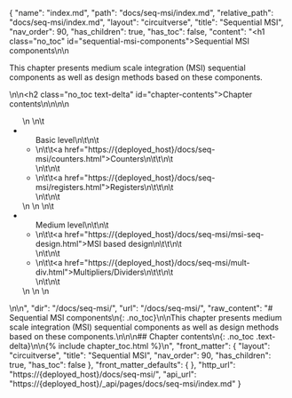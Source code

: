 {
  "name": "index.md",
  "path": "docs/seq-msi/index.md",
  "relative_path": "docs/seq-msi/index.md",
  "layout": "circuitverse",
  "title": "Sequential MSI",
  "nav_order": 90,
  "has_children": true,
  "has_toc": false,
  "content": "<h1 class=\"no_toc\" id=\"sequential-msi-components\">Sequential MSI components</h1>\n\n<p>This chapter presents medium scale integration (MSI) sequential components as well as design methods based on these components.</p>\n\n<h2 class=\"no_toc text-delta\" id=\"chapter-contents\">Chapter contents</h2>\n\n<!-- -*- engine:django -*- -->\n\n<ul>\n    \n\t<li><ul>Basic level\n\t\n\t    <li>\n\t\t<a href=\"https://{deployed_host}/docs/seq-msi/counters.html\">Counters</a>\n\t\t\n\t    </li>\n\t\n\t    <li>\n\t\t<a href=\"https://{deployed_host}/docs/seq-msi/registers.html\">Registers</a>\n\t\t\n\t    </li>\n\t\n\t</ul></li>\n    \n    \n\t<li><ul>Medium level\n\t\n\t    <li>\n\t\t<a href=\"https://{deployed_host}/docs/seq-msi/msi-seq-design.html\">MSI based design</a>\n\t\t\n\t    </li>\n\t\n\t    <li>\n\t\t<a href=\"https://{deployed_host}/docs/seq-msi/mult-div.html\">Multipliers/Dividers</a>\n\t\t\n\t    </li>\n\t\n\t</ul></li>\n    \n    \n</ul>\n\n",
  "dir": "/docs/seq-msi/",
  "url": "/docs/seq-msi/",
  "raw_content": "# Sequential MSI components\n{: .no_toc}\n\nThis chapter presents medium scale integration (MSI) sequential components as well as design methods based on these components.\n\n\n## Chapter contents\n{: .no_toc .text-delta}\n\n{% include chapter_toc.html %}\n",
  "front_matter": {
    "layout": "circuitverse",
    "title": "Sequential MSI",
    "nav_order": 90,
    "has_children": true,
    "has_toc": false
  },
  "front_matter_defaults": {
  },
  "http_url": "https://{deployed_host}/docs/seq-msi/",
  "api_url": "https://{deployed_host}/_api/pages/docs/seq-msi/index.md"
}